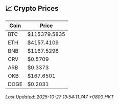## 📈 Crypto Prices

| Coin | Price |
| ---- | ----- |
| BTC | $115379.5835 |
| ETH | $4157.4109 |
| BNB | $1167.5298 |
| CRV | $0.5709 |
| ARB | $0.3373 |
| OKB | $167.6501 |
| DOGE | $0.2031 |

_Last Updated: 2025-10-27 19:54:11.747 +0800 HKT_